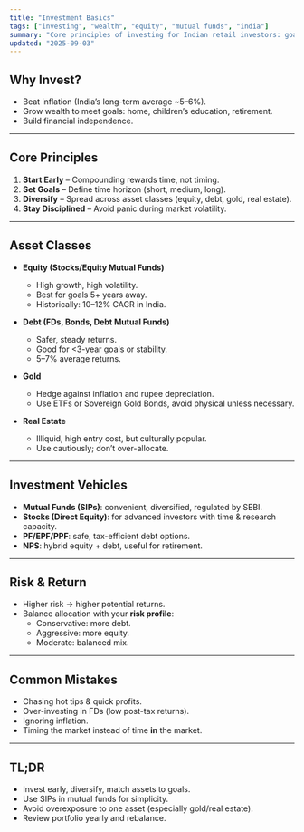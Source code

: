 ```yaml
---
title: "Investment Basics"
tags: ["investing", "wealth", "equity", "mutual funds", "india"]
summary: "Core principles of investing for Indian retail investors: goals, asset allocation, and vehicles."
updated: "2025-09-03"
---
```


## Why Invest?
- Beat inflation (India’s long-term average ~5–6%).  
- Grow wealth to meet goals: home, children’s education, retirement.  
- Build financial independence.  

---

## Core Principles
1. **Start Early** – Compounding rewards time, not timing.  
2. **Set Goals** – Define time horizon (short, medium, long).  
3. **Diversify** – Spread across asset classes (equity, debt, gold, real estate).  
4. **Stay Disciplined** – Avoid panic during market volatility.  

---

## Asset Classes
- **Equity (Stocks/Equity Mutual Funds)**  
  - High growth, high volatility.  
  - Best for goals 5+ years away.  
  - Historically: 10–12% CAGR in India.  

- **Debt (FDs, Bonds, Debt Mutual Funds)**  
  - Safer, steady returns.  
  - Good for <3-year goals or stability.  
  - 5–7% average returns.  

- **Gold**  
  - Hedge against inflation and rupee depreciation.  
  - Use ETFs or Sovereign Gold Bonds, avoid physical unless necessary.  

- **Real Estate**  
  - Illiquid, high entry cost, but culturally popular.  
  - Use cautiously; don’t over-allocate.  

---

## Investment Vehicles
- **Mutual Funds (SIPs)**: convenient, diversified, regulated by SEBI.  
- **Stocks (Direct Equity)**: for advanced investors with time & research capacity.  
- **PF/EPF/PPF**: safe, tax-efficient debt options.  
- **NPS**: hybrid equity + debt, useful for retirement.  

---

## Risk & Return
- Higher risk → higher potential returns.  
- Balance allocation with your **risk profile**:  
  - Conservative: more debt.  
  - Aggressive: more equity.  
  - Moderate: balanced mix.  

---

## Common Mistakes
- Chasing hot tips & quick profits.  
- Over-investing in FDs (low post-tax returns).  
- Ignoring inflation.  
- Timing the market instead of time **in** the market.  

---

## TL;DR
- Invest early, diversify, match assets to goals.  
- Use SIPs in mutual funds for simplicity.  
- Avoid overexposure to one asset (especially gold/real estate).  
- Review portfolio yearly and rebalance.
